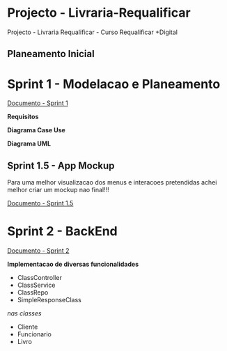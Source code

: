 # Projecto - Livraria-Requalificar
Projecto - Livraria Requalificar - Curso Requalificar +Digital

## Planeamento Inicial

# Sprint 1 - Modelacao e Planeamento

[Documento - Sprint 1](Sprints/Sprint_1.md)

**Requisitos**

**Diagrama Case Use**

**Diagrama UML**

## Sprint 1.5 - App Mockup
Para uma melhor visualizacao dos menus e interacoes pretendidas achei melhor criar um mockup nao final!!!

[Documento - Sprint 1.5](Sprints/Sprint_1.5.md)

# Sprint 2 - BackEnd

[Documento - Sprint 2](Sprints/Sprint_2.md)

**Implementacao de diversas funcionalidades**
- ClassController
- ClassService
- ClassRepo
- SimpleResponseClass

*nas classes*
- Cliente
- Funcionario
- Livro

